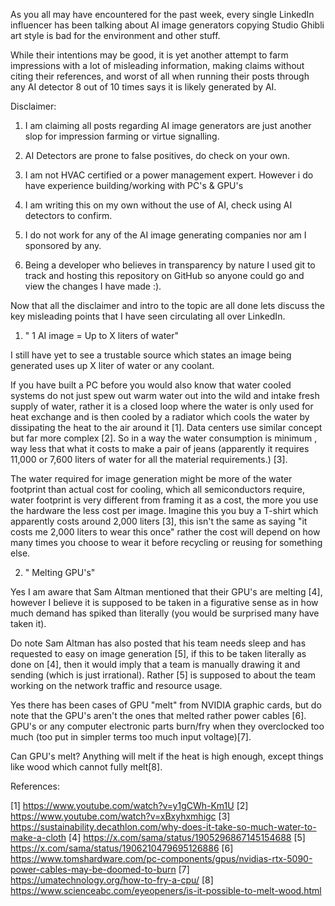 As you all may have encountered for the past week, every single LinkedIn influencer has been talking about AI image generators copying Studio Ghibli art style is bad for the environment and other stuff. 

While their intentions may be good, it is yet another attempt to farm impressions with a lot of misleading information, making claims without citing their references, and worst of all when running their posts through any AI detector 8 out of 10 times says it is likely generated by AI. 



Disclaimer: 

1. I am claiming all posts regarding AI image generators are just another slop for impression farming or virtue signalling.

2. AI Detectors are prone to false positives, do check on your own.

3. I am not HVAC certified or a power management expert. However i do have experience building/working with PC's & GPU's

4. I am writing this on my own without the use of AI, check using AI detectors  to confirm.

5. I do not work for any of the AI image generating companies nor am I sponsored by any.

6. Being a developer who believes in transparency by nature I used git to track and hosting this repository on GitHub so anyone could go and view the changes I have made :). 



Now that all the disclaimer and intro to the topic are all done lets discuss the key misleading points that I have seen circulating all over LinkedIn.

1. " 1 AI image = Up to X liters of water"

I still have yet to see a trustable source which states an image being generated uses up X liter of water or any coolant. 

If you have built a PC before you would also know that water cooled systems do not just spew out warm water out into the wild and intake fresh supply of water, rather it is a closed loop where the water is only used for heat exchange and is then cooled by a radiator which cools the water by dissipating the heat to the air around it [1]. Data centers use similar concept but far more complex [2]. So in a way the water consumption is minimum , way less that what it costs to make a pair of jeans (apparently it requires 11,000 or 7,600 liters of water for all the material requirements.) [3]. 

The water required for image generation might be more of the water footprint than actual cost for cooling, which all semiconductors require, water footprint is very different from framing it as a cost, the more you use the hardware the less cost per image. Imagine this you buy a T-shirt which apparently costs around 2,000 liters [3], this isn't the same as saying "it costs me 2,000 liters to wear this once" rather the cost will depend on how many times you choose to wear it before recycling or reusing for something else.

2. " Melting GPU's"

Yes I am aware that Sam Altman mentioned that their GPU's are melting [4], however I believe it is supposed to be taken in a figurative sense as in how much demand has spiked than literally (you would be surprised many have taken it). 

Do note Sam Altman has also posted that his team needs sleep and has requested to easy on image generation [5], if this to be taken literally as done on [4], then it would imply that a team is manually drawing it and sending (which is just irrational). Rather [5] is supposed to about the team working on the network traffic and resource usage.

Yes there has been cases of GPU "melt" from NVIDIA graphic cards, but do note that the GPU's aren't the ones that melted rather power cables [6]. GPU's or any computer electronic parts burn/fry when they overclocked too much (too put in simpler terms too much input voltage)[7]. 

Can GPU's melt?
Anything will melt if the heat is high enough, except things like wood which cannot fully melt[8]. 




References:

[1] https://www.youtube.com/watch?v=y1gCWh-Km1U
[2] https://www.youtube.com/watch?v=xBxyhxmhigc
[3] https://sustainability.decathlon.com/why-does-it-take-so-much-water-to-make-a-cloth
[4] https://x.com/sama/status/1905296867145154688
[5] https://x.com/sama/status/1906210479695126886
[6] https://www.tomshardware.com/pc-components/gpus/nvidias-rtx-5090-power-cables-may-be-doomed-to-burn
[7] https://umatechnology.org/how-to-fry-a-cpu/
[8] https://www.scienceabc.com/eyeopeners/is-it-possible-to-melt-wood.html
